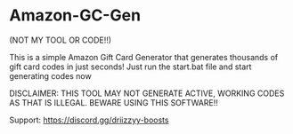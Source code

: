 # Amazon-GC-Gen
(NOT MY TOOL OR CODE!!)

This is a simple Amazon Gift Card Generator that generates thousands of gift card codes in just seconds!
Just run the start.bat file and start generating codes now

DISCLAIMER: THIS TOOL MAY NOT GENERATE ACTIVE, WORKING CODES AS THAT IS ILLEGAL. BEWARE USING THIS SOFTWARE!!

Support: https://discord.gg/driizzyy-boosts
